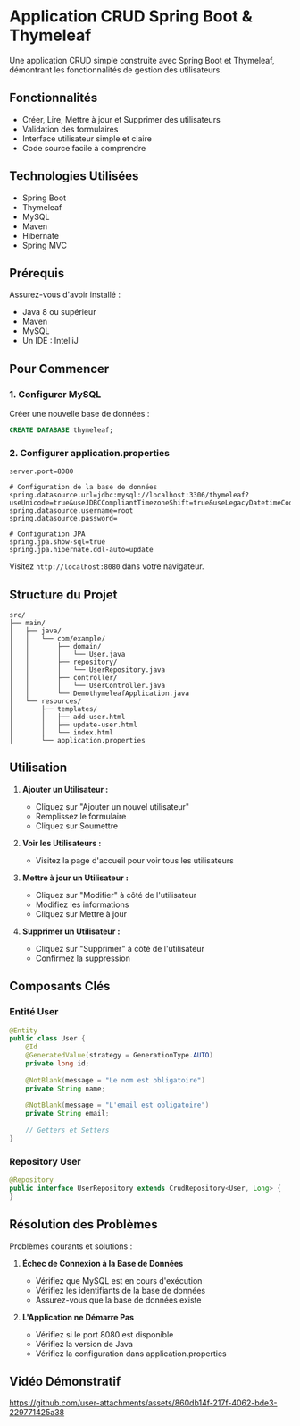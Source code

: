 # Application CRUD Spring Boot & Thymeleaf 

Une application CRUD simple construite avec Spring Boot et Thymeleaf, démontrant les fonctionnalités de gestion des utilisateurs.

##  Fonctionnalités

-  Créer, Lire, Mettre à jour et Supprimer des utilisateurs
-  Validation des formulaires
-  Interface utilisateur simple et claire
-  Code source facile à comprendre

## Technologies Utilisées

- Spring Boot 
- Thymeleaf
- MySQL
- Maven
- Hibernate
- Spring MVC

## Prérequis

Assurez-vous d'avoir installé :

- Java 8 ou supérieur
- Maven
- MySQL
- Un IDE : IntelliJ

##  Pour Commencer

### 1. Configurer MySQL
Créer une nouvelle base de données :
```sql
CREATE DATABASE thymeleaf;
```

### 2. Configurer application.properties
```properties
server.port=8080

# Configuration de la base de données
spring.datasource.url=jdbc:mysql://localhost:3306/thymeleaf?useUnicode=true&useJDBCCompliantTimezoneShift=true&useLegacyDatetimeCode=false&serverTimezone=UTC
spring.datasource.username=root
spring.datasource.password=

# Configuration JPA
spring.jpa.show-sql=true
spring.jpa.hibernate.ddl-auto=update
```

Visitez `http://localhost:8080` dans votre navigateur.

##  Structure du Projet

```
src/
├── main/
│   ├── java/
│   │   └── com/example/
│   │       ├── domain/
│   │       │   └── User.java
│   │       ├── repository/
│   │       │   └── UserRepository.java
│   │       ├── controller/
│   │       │   └── UserController.java
│   │       └── DemothymeleafApplication.java
│   └── resources/
│       ├── templates/
│       │   ├── add-user.html
│       │   ├── update-user.html
│       │   └── index.html
│       └── application.properties
```

##  Utilisation

1. **Ajouter un Utilisateur :**
   - Cliquez sur "Ajouter un nouvel utilisateur"
   - Remplissez le formulaire
   - Cliquez sur Soumettre

2. **Voir les Utilisateurs :**
   - Visitez la page d'accueil pour voir tous les utilisateurs

3. **Mettre à jour un Utilisateur :**
   - Cliquez sur "Modifier" à côté de l'utilisateur
   - Modifiez les informations
   - Cliquez sur Mettre à jour

4. **Supprimer un Utilisateur :**
   - Cliquez sur "Supprimer" à côté de l'utilisateur
   - Confirmez la suppression

##  Composants Clés

### Entité User
```java
@Entity
public class User {
    @Id
    @GeneratedValue(strategy = GenerationType.AUTO)
    private long id;
    
    @NotBlank(message = "Le nom est obligatoire")
    private String name;
    
    @NotBlank(message = "L'email est obligatoire")
    private String email;
    
    // Getters et Setters
}
```

### Repository User
```java
@Repository
public interface UserRepository extends CrudRepository<User, Long> {
}
```

##  Résolution des Problèmes

Problèmes courants et solutions :

1. **Échec de Connexion à la Base de Données**
   - Vérifiez que MySQL est en cours d'exécution
   - Vérifiez les identifiants de la base de données
   - Assurez-vous que la base de données existe

2. **L'Application ne Démarre Pas**
   - Vérifiez si le port 8080 est disponible
   - Vérifiez la version de Java
   - Vérifiez la configuration dans application.properties

##  Vidéo Démonstratif



https://github.com/user-attachments/assets/860db14f-217f-4062-bde3-229771425a38


